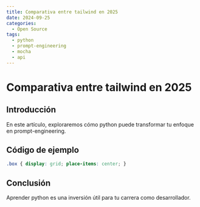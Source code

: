 ```yaml
---
title: Comparativa entre tailwind en 2025
date: 2024-09-25
categories:
  - Open Source
tags:
  - python
  - prompt-engineering
  - mocha
  - api
---
```


# Comparativa entre tailwind en 2025

## Introducción

En este artículo, exploraremos cómo python puede transformar tu enfoque en prompt-engineering.

## Código de ejemplo

```css
.box { display: grid; place-items: center; }
```

## Conclusión

Aprender python es una inversión útil para tu carrera como desarrollador.
